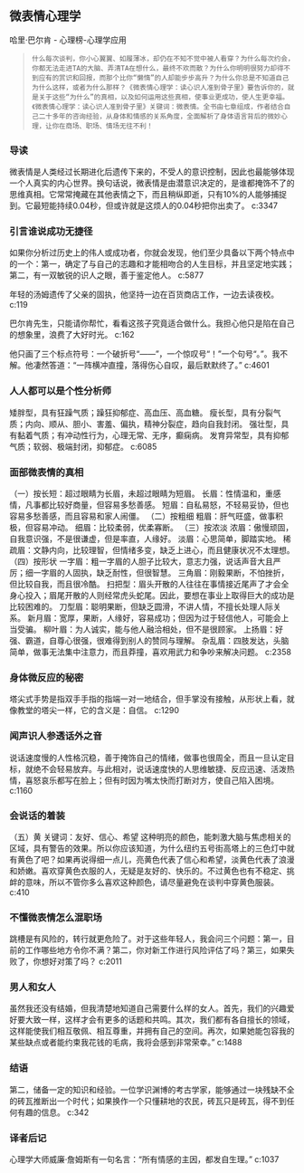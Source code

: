 ## 微表情心理学

哈里·巴尔肯  -  心理榜-心理学应用

>     什么每次谈判，你小心翼翼、如履薄冰，却仍在不知不觉中被人看穿？为什么每次约会，你都无法走进TA的大脑、弄清TA在想什么，最终不欢而散？为什么你明明很努力却得不到应有的赏识和回报，而那个比你“懒惰”的人却能步步高升？为什么你总是不知道自己为什么这样，或者为什么那样？《微表情心理学：读心识人准到骨子里》要告诉你的，就是关于这些“为什么”的真相，以及如何运用这些真相，使事业更成功，使人生更幸福。《微表情心理学：读心识人准到骨子里》关键词：微表情。全书由七章组成，作者结合自己二十多年的咨询经验，从身体和情感的关系角度，全面解析了身体语言背后的微妙心理，让你在商场、职场、情场无往不利！

### 导读

微表情是人类经过长期进化后遗传下来的，不受人的意识控制，因此也最能够体现一个人真实的内心世界。换句话说，微表情是由潜意识决定的，是谁都掩饰不了的思维真相。它常常掩藏在其他表情之下，而且稍纵即逝，只有10%的人能够捕捉到。它最短能持续0.04秒，但或许就是这烦人的0.04秒把你出卖了。 c:3347

### 引言谁说成功无捷径

如果你分析过历史上的伟人或成功者，你就会发现，他们至少具备以下两个特点中的一个：第一，确定了与自己的志趣和才能相吻合的人生目标，并且坚定地实践；第二，有一双敏锐的识人之眼，善于鉴定他人。 c:5877

年轻的汤姆遗传了父亲的固执，他坚持一边在百货商店工作，一边去读夜校。 c:119

巴尔肯先生，只能请你帮忙，看看这孩子究竟适合做什么。我担心他只是陷在自己的想象里，浪费了大好时光。 c:162

他只画了三个标点符号：一个破折号“——”，一个惊叹号“！”一个句号“。”。我不解。他凄然答道：“一阵横冲直撞，落得伤心自叹，最后默默终了。” c:4601

### 人人都可以是个性分析师

矮胖型，具有狂躁气质；躁狂抑郁症、高血压、高血糖。    瘦长型，具有分裂气质；内向、顺从、胆小、害羞、偏执，精神分裂症，趋向自我封闭。    强壮型，具有黏着气质；有冲动性行为，心理无常、无序，癫痫病。    发育异常型，具有抑郁气质；软弱、极端封闭，抑郁症。 c:6085

### 面部微表情的真相

（一）按长短：超过眼睛为长眉，未超过眼睛为短眉。    长眉：性情温和，重感情，凡事都比较好商量，但容易多愁善感。    短眉：自私易怒，不轻易妥协，但也容易多愁善感，而且容易和家人闹僵。    （二）按粗细    粗眉：肝气旺盛，做事积极，但容易冲动。    细眉：比较柔弱，优柔寡断。    （三）按浓淡    浓眉：傲慢顽固，自我意识强，不是很谦虚，但是率直，人缘好。    淡眉：心思简单，脚踏实地。    稀疏眉：文静内向，比较理智，但情绪多变，缺乏上进心，而且健康状况不太理想。    （四）按形状    一字眉：粗一字眉的人胆子比较大，意志力强，说话声音大且严厉；细一字眉的人固执，缺乏耐性，但很智慧。    三角眉：刚毅果断，不怕挫折，但比较自我，而且很冷酷。    扫把型：眉头开散的人往往在事情接近尾声了才会全身心投入；眉尾开散的人则经常虎头蛇尾。因此，要想在事业上取得巨大的成功是比较困难的。    刀型眉：聪明果断，但缺乏圆滑，不讲人情，不擅长处理人际关系。    新月眉：宽厚，果断，人缘好，容易成功；但因为过于轻信他人，可能会上当受骗。    柳叶眉：为人诚实，能与他人融洽相处，但不是很顾家。    上扬眉：好强、霸道，自尊心很强，很难得到别人的赞同与理解。    杂乱眉：四肢发达，头脑简单，做事无法集中注意力，而且莽撞，喜欢用武力和争吵来解决问题。 c:2358

### 身体微反应的秘密

塔尖式手势是指双手手指的指端一对一地结合，但手掌没有接触，从形状上看，就像教堂的塔尖一样，它的含义是：自信。 c:1290

### 闻声识人参透话外之音

说话速度慢的人性格沉稳，善于掩饰自己的情绪，做事也很周全，而且一旦认定目标，就绝不会轻易放弃。与此相对，说话速度快的人思维敏捷、反应迅速、活泼热情，喜怒哀乐都写在脸上；但有时因为嘴太快而打断对方，使自己陷入困境。 c:1160

### 会说话的着装

（五）黄 
    关键词：友好、信心、希望 
    这种明亮的颜色，能刺激大脑与焦虑相关的区域，具有警告的效果。所以你应该知道，为什么纽约五号街高塔上的三色灯中就有黄色了吧？如果再说得细一点儿，亮黄色代表了信心和希望，淡黄色代表了浪漫和娇嫩。喜欢穿黄色衣服的人，无疑是友好的、快乐的。不过黄色也有不稳定、挑衅的意味，所以不管你多么喜欢这种颜色，请尽量避免在谈判中穿黄色服装。 c:410

### 不懂微表情怎么混职场

跳槽是有风险的，转行就更危险了。对于这些年轻人，我会问三个问题：第一，目前的工作哪些地方令你不满？第二，你对新工作进行风险评估了吗？第三，如果失败了，你想好对策了吗？ c:2011

### 男人和女人

虽然我还没有结婚，但我清楚地知道自己需要什么样的女人。首先，我们的兴趣爱好要大致一样，这样才会有更多的话题和共鸣。其次，我们都有各自擅长的领域，这样能使我们相互敬佩、相互尊重，并拥有自己的空间。再次，如果她能包容我的某些缺点或者能约束我花钱的毛病，我将会感到非常荣幸。” c:1488

### 结语

第二，储备一定的知识和经验。一位学识渊博的考古学家，能够通过一块残缺不全的砖瓦推断出一个时代；如果换作一个只懂耕地的农民，砖瓦只是砖瓦，得不到任何有趣的信息。 c:342

### 译者后记

心理学大师威廉·詹姆斯有一句名言：“所有情感的主因，都发自生理。” c:1037
